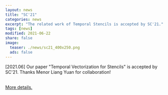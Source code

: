 ```yaml
---
layout: news
title: "SC'21"
categories: news
excerpt: "The related work of Temporal Stencils is accepted by SC'21."  
tags: [news]
modified: 2021-06-22
share: false
image: 
  teaser: ./news/sc21_400x250.png
  ads: false  
---
```



\[2021.06\] Our paper "Temporal Vectorization for Stencils" is accepted by SC'21. Thanks Menor Liang Yuan for collaboration!

<a href="https://sc21.supercomputing.org/presentation/?id=pap170&sess=sess164"><br>More details.</a>